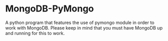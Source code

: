 # MongoDB-PyMongo
A python program that features the use of pymongo module in order to work with MongoDB.
Please keep in mind that you must have MongoDB up and running for this to work.
